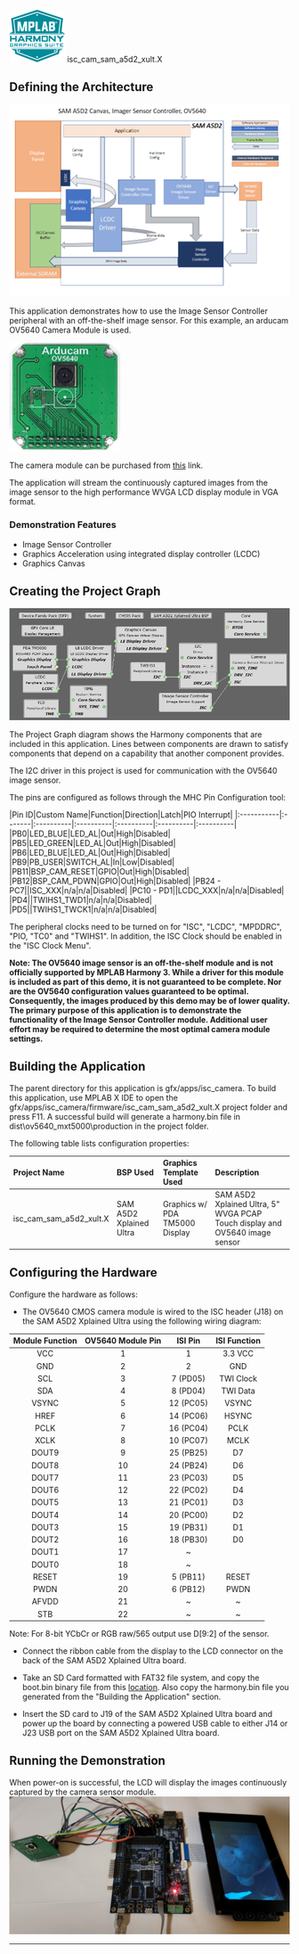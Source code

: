 
![](../../../../docs/images/mhgs.png) isc\_cam\_sam\_a5d2\_xult.X

Defining the Architecture
-------------------------

![](../../../../docs/html/isc_sama5d2_lcdc_cam_arch.png)

This application demonstrates how to use the Image Sensor Controller peripheral with an off-the-shelf image sensor. For this example, an arducam OV5640 Camera Module is used. 

![](../../../../docs/html/ov5640_arducam.png)

The camera module can be purchased from [this](https://www.uctronics.com/cmos-ov5640d-af-camera-module-1-4-inch-5-megapixel-module.html) link.

The application will stream the continuously captured images from the image sensor to the high performance WVGA LCD display module in VGA format. 

### Demonstration Features

-   Image Sensor Controller
-   Graphics Acceleration using integrated display controller (LCDC)
-   Graphics Canvas

Creating the Project Graph
--------------------------

![](../../../../docs/html/isc_cam_lcdc_prj_graph.png)

The Project Graph diagram shows the Harmony components that are included in this application. Lines between components are drawn to satisfy components that depend on a capability that another component provides.

The I2C driver in this project is used for communication with the OV5640 image sensor.

The pins are configured as follows through the MHC Pin Configuration tool:

|Pin ID|Custom Name|Function|Direction|Latch|PIO Interrupt|
|:-----------|:-------|:----------|:----------|:----------|:----------|:----------|
|PB0|LED\_BLUE|LED_AL|Out|High|Disabled|
|PB5|LED\_GREEN|LED_AL|Out|High|Disabled|
|PB6|LED\_BLUE|LED\_AL|Out|High|Disabled|
|PB9|PB\_USER|SWITCH\_AL|In|Low|Disabled|
|PB11|BSP\_CAM_RESET|GPIO|Out|High|Disabled|
|PB12|BSP\_CAM_PDWN|GPIO|Out|High|Disabled|
|PB24 - PC7||ISC\_XXX|n/a|n/a|Disabled|
|PC10 - PD1||LCDC\_XXX|n/a|n/a|Disabled|
|PD4||TWIHS1_TWD1|n/a|n/a|Disabled|
|PD5||TWIHS1_TWCK1|n/a|n/a|Disabled|

The peripheral clocks need to be turned on for "ISC", "LCDC", "MPDDRC", "PIO, "TC0" and "TWIHS1". In addition, the ISC Clock should be enabled in the "ISC Clock Menu".

<b>Note:  The OV5640 image sensor is an off-the-shelf module and is not officially supported by MPLAB Harmony 3.   While a driver for this module is included as part of this demo, it is not guaranteed to be complete.  Nor are the OV5640 configuration values guaranteed to be optimal.  Consequently, the images produced by this demo may be of lower quality.  The primary purpose of this application is to demonstrate the functionality of the Image Sensor Controller module.  Additional user effort may be required to determine the most optimal camera module settings.</b>

Building the Application
------------------------

The parent directory for this application is gfx/apps/isc\_camera. To build this application, use MPLAB X IDE to open the gfx/apps/isc\_camera/firmware/isc\_cam\_sam\_a5d2\_xult.X project folder and press F11.
A successful build will generate a harmony.bin file in dist\ov5640\_mxt5000\production in the project folder.

The following table lists configuration properties:

|Project Name|BSP Used|Graphics Template Used|Description|
|:-----------|:-------|:---------------------|:----------|
|isc_cam_sam_a5d2_xult.X|SAM A5D2 Xplained Ultra|Graphics w/ PDA TM5000 Display|SAM A5D2 Xplained Ultra, 5" WVGA PCAP Touch display and OV5640 image sensor|


Configuring the Hardware
------------------------

Configure the hardware as follows:

-	The OV5640 CMOS camera module is wired to the ISC header (J18) on the SAM A5D2 Xplained Ultra using the following wiring diagram:

| Module Function | OV5640 Module Pin |  ISI Pin  | ISI Function |
|:---------------:|:-----------------:|:---------:|:------------:|
|       VCC       |      1            |     1     |    3.3 VCC   |
|       GND       |      2            |     2     |      GND     |
|       SCL       |      3            |  7 (PD05) |   TWI Clock  |
|       SDA       |      4            |  8 (PD04) |   TWI Data   |
|      VSYNC      |      5            | 12 (PC05) |     VSYNC    |
|       HREF      |      6            | 14 (PC06) |     HSYNC    |
|      PCLK       |      7            | 16 (PC04) |     PCLK     |
|      XCLK       |      8            | 10 (PC07) |     MCLK     |
|      DOUT9      |      9            | 25 (PB25) |      D7      |
|      DOUT8      |     10            | 24 (PB24) |      D6      |
|      DOUT7      |     11            | 23 (PC03) |      D5      |
|      DOUT6      |     12            | 22 (PC02) |      D4      |
|      DOUT5      |     13            | 21 (PC01) |      D3      |
|      DOUT4      |     14            | 20 (PC00) |      D2      |
|      DOUT3      |     15            | 19 (PB31) |      D1      |
|      DOUT2      |     16            | 18 (PB30) |      D0      |
|      DOUT1      |     17            |     ~     |              |
|      DOUT0      |     18            |     ~     |              |
|      RESET      |     19            |  5 (PB11) |     RESET    |
|      PWDN       |     20            |  6 (PB12) |     PWDN     |
|      AFVDD      |     21            |     ~     |      ~       |
|       STB       |     22            |     ~     |      ~       |

Note: For 8-bit YCbCr or RGB raw/565 output use D[9:2] of the sensor.

-   Connect the ribbon cable from the display to the LCD connector on the back of the SAM A5D2 Xplained Ultra board.

-   Take an SD Card formatted with FAT32 file system, and copy the boot.bin binary file from this [location](../../../boot_image/boot.bin). Also copy the harmony.bin file you generated from the "Building the Application" section.

-   Insert the SD card to J19 of the SAM A5D2 Xplained Ultra board and power up the board by connecting a powered USB cable to either J14 or J23 USB port on the SAM A5D2 Xplained Ultra board.


Running the Demonstration
-------------------------

When power-on is successful, the LCD will display the images continuously captured by the camera sensor module.
![](../../../../docs/html/isc_sama5d2_setup.png)

* * * * *

 
